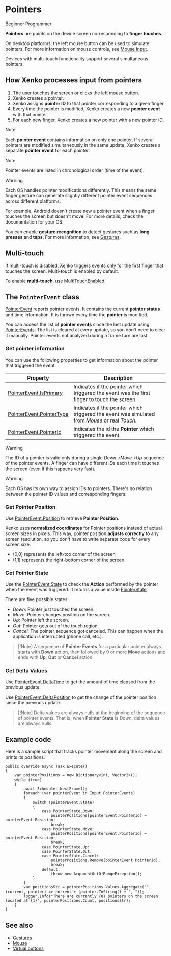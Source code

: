 # Pointers

<span class="label label-doc-level">Beginner</span>
<span class="label label-doc-audience">Programmer</span>

**Pointers** are points on the device screen corresponding to **finger touches**.

On desktop platforms, the left mouse button can be used to simulate pointers. For more information on mouse controls, see [Mouse Input](mouse.md).

Devices with multi-touch functionality support several simultaneous pointers.

## How Xenko processes input from pointers

1. The user touches the screen or clicks the left mouse button.
2. Xenko creates a pointer.
3. Xenko assigns **pointer ID** to that pointer corresponding to a given finger.
4. Every time the pointer is modified, Xenko creates a new **pointer event** with that pointer.
5. For each new finger, Xenko creates a new pointer with a new pointer ID.

> [!Note] 
> Each **pointer event** contains information on only one pointer. If several pointers are modified simultaneously in the same update, Xenko creates a separate **pointer event** for each pointer.

> [!Note] 
> Pointer events are listed in chronological order (time of the event).

> [!Warning]
> Each OS handles pointer modifications differently. This means the same finger gesture can generate slightly different pointer event sequences across different platforms.
>
> For example, Android doesn't create new a pointer event when a finger touches the screen but doesn't move.
> For more details, check the documentation for your OS.

You can enable **gesture recognition** to detect gestures such as **long presses** and **taps**. For more information, see [Gestures](gestures.md).

## Multi-touch
If multi-touch is disabled, Xenko triggers events only for the first finger that touches the screen. Multi-touch is enabled by default.

To enable **multi-touch**, use [MultiTouchEnabled](xref="SiliconStudio.Xenko.Input.InputManager.MultiTouchEnabled").

## The `PointerEvent` class

[PointerEvent](xref="SiliconStudio.Xenko.Input.PointerEvent") reports pointer events. It contains the current **pointer status** and time information. It is thrown every time the **pointer** is modified.

You can access the list of **pointer events** since the last update using 
[PointerEvents](xref="SiliconStudio.Xenko.Input.InputManager.PointerEvents"). The list is cleared at every update, so you don't need to clear it manually. Pointer events not analyzed during a frame turn are lost.

### Get pointer information

You can use the following properties to get information about the pointer that triggered the event:

|Property|Description|
|--------|-----------|
|[PointerEvent.IsPrimary](xref="SiliconStudio.Xenko.Input.PointerEvent.IsPrimary")| Indicates if the pointer which triggered the event was the first finger to touch the screen |
|[PointerEvent.PointerType](xref="SiliconStudio.Xenko.Input.PointerEvent.PointerType") | Indicates if the pointer which triggered the event was simulated from _Mouse_ or real _Touch_. |
|[PointerEvent.PointerId](xref="SiliconStudio.Xenko.Input.PointerEvent.PointerId") | Indicates the id the **Pointer** which triggered the event. |

> [!Warning]
> The ID of a pointer is valid only during a single _Down->Move->Up_ sequence of the pointer events.
> A finger can have different IDs each time it touches the screen (even if this happens very fast).

> [!Warning]
> Each OS has its own way to assign IDs to pointers.
> There's no relation between the pointer ID values and corresponding fingers.

### Get Pointer Position

Use [PointerEvent.Position](xref="SiliconStudio.Xenko.Input.PointerEvent.Position") to retrieve **Pointer Position**.

Xenko uses **normalized coordinates** for Pointer positions instead of actual screen sizes in pixels.
This way, pointer position **adjusts correctly** to any screen resolution, so you don't have to write separate code for every screen size.

* (0,0) represents the left-top corner of the screen
* (1,1) represents the right-bottom corner of the screen.

### Get Pointer State

Use the [PointerEvent.State](xref="SiliconStudio.Xenko.Input.PointerEvent.State") to check the **Action** performed by the pointer
when the event was triggered. It returns a value inside [PointerState](xref="SiliconStudio.Xenko.Input.PointerState"). 

There are five possible states:

* _Down_: Pointer just touched the screen.
* _Move_: Pointer changes position on the screen.
* _Up_: Pointer left the screen.
* _Out_: Pointer gets out of the touch region.
* _Cancel_: The pointer sequence got canceled. This can happen when the application is interrupted (phone call, etc.).

> [!Note] A sequence of **Pointer Events** for a particular pointer
> always starts with **Down** action, then followed by 0 or more **Move** actions
> and ends with **Up**, **Out** or **Cancel** action.

### Get Delta Values

Use [PointerEvent.DeltaTime](xref="SiliconStudio.Xenko.Input.PointerEvent.DeltaTime") to get the amount of time elapsed from the previous update.

Use [PointerEvent.DeltaPosition](xref="SiliconStudio.Xenko.Input.PointerEvent.DeltaPosition") to get the change of the pointer position since the previous update.

> [!Note] Delta values are always nulls at the beginning of the sequence of pointer events.
> That is, when **Pointer State** is _Down_, delta values are always nulls.

## Example code

Here is a sample script that tracks pointer movement along the screen and prints its positions:

```
public override async Task Execute()
{
	var pointerPositions = new Dictionary<int, Vector2>(); 
	while (true)
	{
		await Scheduler.NextFrame();
		foreach (var pointerEvent in Input.PointerEvents)
		{
			switch (pointerEvent.State)
			{
				case PointerState.Down:
					pointerPositions[pointerEvent.PointerId] = pointerEvent.Position;
					break;
				case PointerState.Move:
					pointerPositions[pointerEvent.PointerId] = pointerEvent.Position;
					break;
				case PointerState.Up:
				case PointerState.Out:
				case PointerState.Cancel:
					pointerPositions.Remove(pointerEvent.PointerId);
					break;
				default:
					throw new ArgumentOutOfRangeException();
			}
		}
		var positionsStr = pointerPositions.Values.Aggregate("", (current, pointer) => current + (pointer.ToString() + ", "));
		logger.Info("There are currently {0} pointers on the screen located at {1}", pointerPositions.Count, positionsStr);
	}
}
```

## See also
* [Gestures](gestures.md)
* [Mouse](mouse.md)
* [Virtual buttons](virtual-buttons.md)
